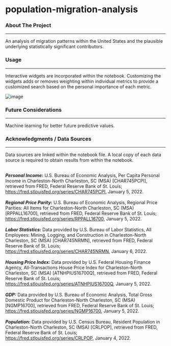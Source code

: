 # population-migration-analysis

### About The Project
***
An analysis of migration patterns within the United States and the plausible underlying statistically significant contributors.
### Usage
***
Interactive widgets are incorporated within the notebook.  Customizing the widgets adds or removes weighting within individual metrics to provide a customized search based on the personal importance of each metric.

![image](https://user-images.githubusercontent.com/105223924/168596683-21059447-360d-4b53-8c79-a93979d4b12e.png)

### Future Considerations 
***
Machine learning for better future predictive values.

### Acknowledgments / Data Sources
***
Data sources are linked within the notebook file.  A local copy of each data source is required to obtain results from within the notebook. </br>
</br>

***Personal Income:*** U.S. Bureau of Economic Analysis, Per Capita Personal Income in Charleston-North Charleston, SC (MSA) [CHAR745PCPI], retrieved from FRED, Federal Reserve Bank of St. Louis; https://fred.stlouisfed.org/series/CHAR745PCPI, January 5, 2022. </br>
</br>
***Regional Price Parity:*** U.S. Bureau of Economic Analysis, Regional Price Parities: All Items for Charleston-North Charleston, SC (MSA) [RPPALL16700], retrieved from FRED, Federal Reserve Bank of St. Louis; https://fred.stlouisfed.org/series/RPPALL16700, January 5, 2022.</br>
</br>
***Labor Statistics:*** Data provided by U.S. Bureau of Labor Statistics, All Employees: Mining, Logging, and Construction in Charleston-North Charleston, SC (MSA) [CHAR745NRMN], retrieved from FRED, Federal Reserve Bank of St. Louis; https://fred.stlouisfed.org/series/CHAR745NRMN, January 6, 2022. </br>
</br>
***Housing Price Index:***  Data provided by U.S. Federal Housing Finance Agency, All-Transactions House Price Index for Charleston-North Charleston, SC (MSA) [ATNHPIUS16700Q], retrieved from FRED, Federal Reserve Bank of St. Louis; https://fred.stlouisfed.org/series/ATNHPIUS16700Q, January 5, 2022. </br>
</br>
***GDP:***  Data provided by U.S. Bureau of Economic Analysis, Total Gross Domestic Product for Charleston-North Charleston, SC (MSA) [NGMP16700], retrieved from FRED, Federal Reserve Bank of St. Louis; https://fred.stlouisfed.org/series/NGMP16700, January 5, 2022. </br>
</br>
***Population:*** Data provided by U.S. Census Bureau, Resident Population in Charleston-North Charleston, SC (MSA) [CRLPOP], retrieved from FRED, Federal Reserve Bank of St. Louis; https://fred.stlouisfed.org/series/CRLPOP, January 4, 2022.





















